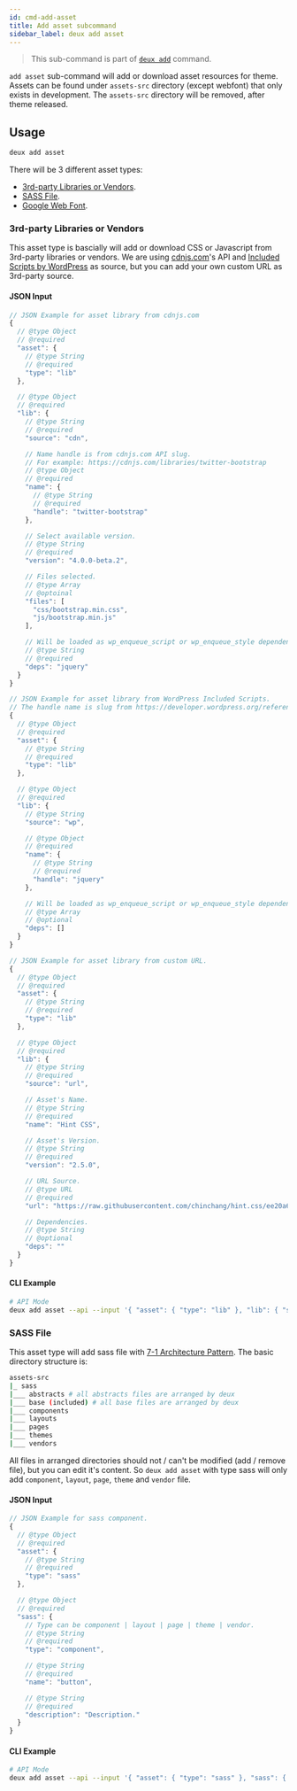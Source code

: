 ```yaml
---
id: cmd-add-asset
title: Add asset subcommand
sidebar_label: deux add asset
---
```


> This sub-command is part of [`deux add`](cmd-add.html) command.

`add asset` sub-command will add or download asset resources for theme. Assets can be found under `assets-src` directory (except webfont) that only exists in development. The `assets-src` directory will be removed, after theme released.

## Usage
```bash
deux add asset
```

There will be 3 different asset types:
- [3rd-party Libraries or Vendors](#3rd-party-libraries-or-vendors).
- [SASS File](#sass-file).
- [Google Web Font](#google-web-font).

### 3rd-party Libraries or Vendors
This asset type is bascially will add or download CSS or Javascript from 3rd-party libraries or vendors. We are using [cdnjs.com](https://cdnjs.com/)'s API and [Included Scripts by WordPress](https://developer.wordpress.org/reference/functions/wp_enqueue_script/#default-scripts-included-and-registered-by-wordpress) as source, but you can add your own custom URL as 3rd-party source.

#### JSON Input
```javascript
// JSON Example for asset library from cdnjs.com
{
  // @type Object
  // @required
  "asset": {
    // @type String
    // @required
    "type": "lib"
  },

  // @type Object
  // @required
  "lib": {
    // @type String
    // @required
    "source": "cdn",

    // Name handle is from cdnjs.com API slug.
    // For example: https://cdnjs.com/libraries/twitter-bootstrap
    // @type Object
    // @required
    "name": {
      // @type String
      // @required
      "handle": "twitter-bootstrap"
    },

    // Select available version.
    // @type String
    // @required
    "version": "4.0.0-beta.2",

    // Files selected.
    // @type Array
    // @optoinal
    "files": [
      "css/bootstrap.min.css",
      "js/bootstrap.min.js"
    ],

    // Will be loaded as wp_enqueue_script or wp_enqueue_style dependencies in WordPress Theme.
    // @type String
    // @required
    "deps": "jquery"
  }
}

// JSON Example for asset library from WordPress Included Scripts.
// The handle name is slug from https://developer.wordpress.org/reference/functions/wp_enqueue_script/#default-scripts-included-and-registered-by-wordpress table.
{
  // @type Object
  // @required
  "asset": {
    // @type String
    // @required
    "type": "lib"
  },

  // @type Object
  // @required
  "lib": {
    // @type String
    "source": "wp",

    // @type Object
    // @required
    "name": {
      // @type String
      // @required
      "handle": "jquery"
    },

    // Will be loaded as wp_enqueue_script or wp_enqueue_style dependencies in WordPress Theme.
    // @type Array
    // @optional
    "deps": []
  }
}

// JSON Example for asset library from custom URL.
{
  // @type Object
  // @required
  "asset": {
    // @type String
    // @required
    "type": "lib"
  },

  // @type Object
  // @required
  "lib": {
    // @type String
    // @required
    "source": "url",

    // Asset's Name.
    // @type String
    // @required
    "name": "Hint CSS",

    // Asset's Version.
    // @type String
    // @required
    "version": "2.5.0",

    // URL Source.
    // @type URL
    // @required
    "url": "https://raw.githubusercontent.com/chinchang/hint.css/ee20a62cca41e501de21d28d36eef92b9bf10bed/hint.min.css",

    // Dependencies.
    // @type String
    // @optional
    "deps": ""
  }
}
```

#### CLI Example
```bash
# API Mode
deux add asset --api --input '{ "asset": { "type": "lib" }, "lib": { "source": "cdn", "name": { "handle": "twitter-bootstrap" }, "version": "4.0.0-beta.2", "files": [ "css/bootstrap.min.css", "js/bootstrap.min.js" ], "deps": "jquery" } }'
```

### SASS File
This asset type will add sass file with [7-1 Architecture Pattern](http://sass-guidelin.es/#architecture). The basic directory structure is:

```bash
assets-src
|_ sass
|___ abstracts # all abstracts files are arranged by deux
|___ base (included) # all base files are arranged by deux
|___ components
|___ layouts
|___ pages
|___ themes
|___ vendors
```

All files in arranged directories should not / can't be modified (add / remove file), but you can edit it's content. So `deux add asset` with type sass will only add `component`, `layout`, `page`, `theme` and `vendor` file.

#### JSON Input
```javascript
// JSON Example for sass component.
{
  // @type Object
  // @required
  "asset": {
    // @type String
    // @required
    "type": "sass"
  },

  // @type Object
  // @required
  "sass": {
    // Type can be component | layout | page | theme | vendor.
    // @type String
    // @required
    "type": "component",

    // @type String
    // @required
    "name": "button",

    // @type String
    // @required
    "description": "Description."
  }
}
```
#### CLI Example
```bash
# API Mode
deux add asset --api --input '{ "asset": { "type": "sass" }, "sass": { "type": "component", "name": "button", "description": "Description." } }'
```
